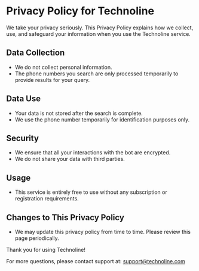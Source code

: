 # Privacy Policy for Technoline

We take your privacy seriously. This Privacy Policy explains how we collect, use, and safeguard your information when you use the Technoline service.

## Data Collection
- We do not collect personal information.
- The phone numbers you search are only processed temporarily to provide results for your query.

## Data Use
- Your data is not stored after the search is complete.
- We use the phone number temporarily for identification purposes only.

## Security
- We ensure that all your interactions with the bot are encrypted.
- We do not share your data with third parties.

## Usage
- This service is entirely free to use without any subscription or registration requirements.

## Changes to This Privacy Policy
- We may update this privacy policy from time to time. Please review this page periodically.

Thank you for using Technoline!

For more questions, please contact support at: support@technoline.com
